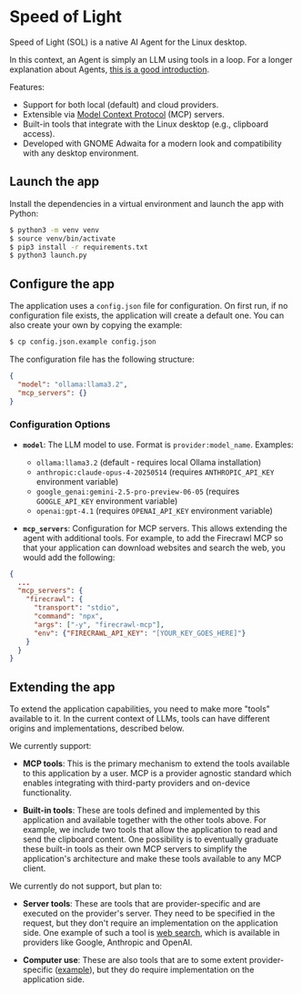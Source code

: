 # Speed of Light

Speed of Light (SOL) is a native AI Agent for the Linux desktop.

In this context, an Agent is simply an LLM using tools in a loop. For a longer explanation about Agents, [this is a good introduction](https://huggingface.co/docs/smolagents/en/conceptual_guides/intro_agents).

Features:
- Support for both local (default) and cloud providers.
- Extensible via [Model Context Protocol](https://modelcontextprotocol.io) (MCP) servers.
- Built-in tools that integrate with the Linux desktop (e.g., clipboard access).
- Developed with GNOME Adwaita for a modern look and compatibility with any desktop environment.

## Launch the app

Install the dependencies in a virtual environment and launch the app with Python:

```bash
$ python3 -m venv venv
$ source venv/bin/activate
$ pip3 install -r requirements.txt
$ python3 launch.py
```

## Configure the app

The application uses a `config.json` file for configuration. On first run, if no configuration file exists, the application will create a default one. You can also create your own by copying the example:

```bash
$ cp config.json.example config.json
```

The configuration file has the following structure:

```json
{
  "model": "ollama:llama3.2",
  "mcp_servers": {}
}
```

### Configuration Options

- **`model`**: The LLM model to use. Format is `provider:model_name`. Examples:
  - `ollama:llama3.2` (default - requires local Ollama installation)
  - `anthropic:claude-opus-4-20250514` (requires `ANTHROPIC_API_KEY` environment variable)
  - `google_genai:gemini-2.5-pro-preview-06-05` (requires `GOOGLE_API_KEY` environment variable)
  - `openai:gpt-4.1` (requires `OPENAI_API_KEY` environment variable)

- **`mcp_servers`**: Configuration for MCP servers. This allows extending the agent with additional tools. For example, to add the Firecrawl MCP so that your application can download websites and search the web, you would add the following:

```json
{
  ...
  "mcp_servers": {
    "firecrawl": {
      "transport": "stdio",
      "command": "npx",
      "args": ["-y", "firecrawl-mcp"],
      "env": {"FIRECRAWL_API_KEY": "[YOUR_KEY_GOES_HERE]"}
    }
  }
}
```

## Extending the app

To extend the application capabilities, you need to make more "tools" available to it. In the current context of LLMs, tools can have different origins and implementations, described below.

We currently support:

- **MCP tools**: This is the primary mechanism to extend the tools available to this application by a user. MCP is a provider agnostic standard which enables integrating with third-party providers and on-device functionality.

- **Built-in tools**: These are tools defined and implemented by this application and available together with the other tools above. For example, we include two tools that allow the application to read and send the clipboard content. One possibility is to eventually graduate these built-in tools as their own MCP servers to simplify the application's architecture and make these tools available to any MCP client. 

We currently do not support, but plan to:

- **Server tools**: These are tools that are provider-specific and are executed on the provider's server. They need to be specified in the request, but they don't require an implementation on the application side. One example of such a tool is [web search](https://docs.anthropic.com/en/docs/agents-and-tools/tool-use/web-search-tool), which is available in providers like Google, Anthropic and OpenAI.

- **Computer use**: These are also tools that are to some extent provider-specific ([example](https://platform.openai.com/docs/guides/tools-computer-use)), but they do require implementation on the application side. 
